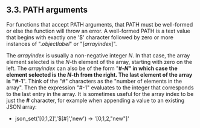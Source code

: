 ## 3\.3\. PATH arguments



For functions that accept PATH arguments, that PATH must be well\-formed or
else the function will throw an error.
A well\-formed PATH is a text value that begins with exactly one
'$' character followed by zero or more instances
of ".*objectlabel*" or "\[*arrayindex*]".




The *arrayindex* is usually a non\-negative integer *N*. In
that case, the array element selected is the *N*\-th element
of the array, starting with zero on the left.
The *arrayindex* can also be of the form "**\#\-***N*"
in which case the element selected is the *N*\-th from the
right. The last element of the array is "**\#\-1**". Think of
the "\#" characters as the "number of elements in the array". Then
the expression "\#\-1" evaluates to the integer that corresponds to 
the last entry in the array. It is sometimes useful for the array
index to be just the **\#** character, for example when appending
a value to an existing JSON array:

* json\_set('\[0,1,2]','$\[\#]','new')
→ '\[0,1,2,"new"]'






